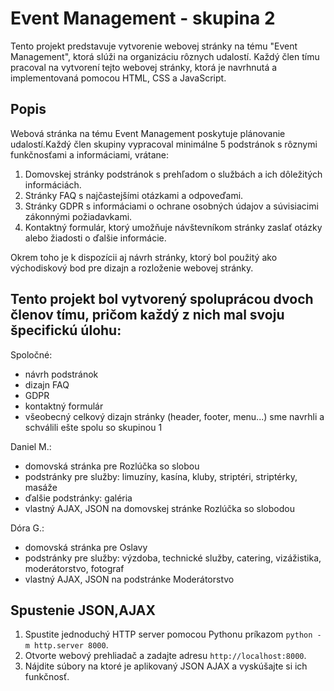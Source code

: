 # Event Management - skupina 2

Tento projekt predstavuje vytvorenie webovej stránky na tému "Event Management", ktorá slúži na organizáciu rôznych udalostí. Každý člen tímu pracoval na vytvorení tejto webovej stránky, ktorá je navrhnutá a implementovaná pomocou HTML, CSS a JavaScript.

## Popis

Webová stránka na tému Event Management poskytuje plánovanie udalostí.Každý člen skupiny vypracoval minimálne 5 podstránok s rôznymi funkčnosťami a informáciami, vrátane:

1. Domovskej stránky podstránok s prehľadom o službách a ich dôležitých informáciách.
2. Stránky FAQ s najčastejšími otázkami a odpoveďami.
3. Stránky GDPR s informáciami o ochrane osobných údajov a súvisiacimi zákonnými požiadavkami.
4. Kontaktný formulár, ktorý umožňuje návštevníkom stránky zaslať otázky alebo žiadosti o ďalšie informácie.

Okrem toho je k dispozícii aj návrh stránky, ktorý bol použitý ako východiskový bod pre dizajn a rozloženie webovej stránky.

## Tento projekt bol vytvorený spoluprácou dvoch členov tímu, pričom každý z nich mal svoju špecifickú úlohu:

Spoločné:
- návrh podstránok
- dizajn FAQ
- GDPR
- kontaktný formulár
- všeobecný celkový dizajn stránky (header, footer, menu...) sme navrhli a schválili ešte spolu so skupinou 1

Daniel M.:
- domovská stránka pre Rozlúčka so slobou
- podstránky pre služby: limuzíny, kasína, kluby, striptéri, striptérky, masáže
- ďalšie podstránky: galéria
- vlastný AJAX, JSON na domovskej stránke Rozlúčka so slobodou

Dóra G.:
- domovská stránka pre Oslavy
- podstránky pre služby: výzdoba, technické služby, catering, vizážistika, moderátorstvo, fotograf
- vlastný AJAX, JSON na podstránke Moderátorstvo

## Spustenie JSON,AJAX

1. Spustite jednoduchý HTTP server pomocou Pythonu príkazom `python -m http.server 8000`.
2. Otvorte webový prehliadač a zadajte adresu `http://localhost:8000`.
3. Nájdite súbory na ktoré je aplikovaný JSON AJAX a vyskúšajte si ich funkčnosť.
